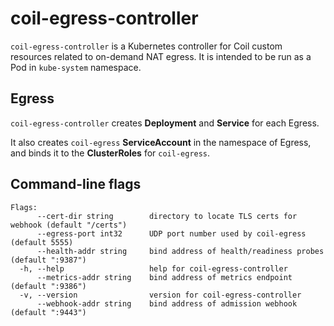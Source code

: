 coil-egress-controller
===============

`coil-egress-controller` is a Kubernetes controller for Coil custom resources related to on-demand NAT egress.
It is intended to be run as a Pod in `kube-system` namespace.


## Egress

`coil-egress-controller` creates **Deployment** and **Service** for each Egress.

It also creates `coil-egress` **ServiceAccount** in the namespace of Egress,
and binds it to the **ClusterRoles** for `coil-egress`.

## Command-line flags

```
Flags:
      --cert-dir string        directory to locate TLS certs for webhook (default "/certs")
      --egress-port int32      UDP port number used by coil-egress (default 5555)
      --health-addr string     bind address of health/readiness probes (default ":9387")
  -h, --help                   help for coil-egress-controller
      --metrics-addr string    bind address of metrics endpoint (default ":9386")
  -v, --version                version for coil-egress-controller
      --webhook-addr string    bind address of admission webhook (default ":9443")
```
